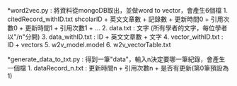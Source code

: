 *word2vec.py : 將資料從mongoDB取出，並做word to vector，會產生6個檔
    1. citedRecord_withID.txt
        shcolarID + 英文文章數 + 記錄數 + 更新時間0 + 引用次數0 + 更新時間1 + 引用次數1 + ...
    2.  data.txt :
        文字 (所有學者的文字，每位學者以"/n"分開)
    3. data_withID.txt :
        ID + 英文文章數 + 文字
    4. vector_withID.txt :
        ID + vectors
    5. w2v_model.model
    6. w2v_vectorTable.txt

*generate_data_to_txt.py : 得到一筆"data"，輸入n決定要哪一筆紀錄，會產生一個檔
    1. dataRecord_n.txt :
        更新時間n + 引用次數n + 是否有更新(第0筆預設為1)
